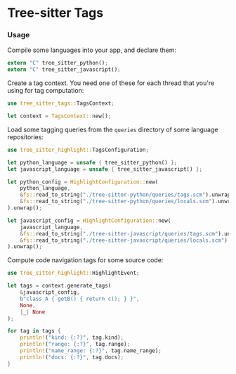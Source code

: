 Tree-sitter Tags
=========================

### Usage

Compile some languages into your app, and declare them:

```rust
extern "C" tree_sitter_python();
extern "C" tree_sitter_javascript();
```

Create a tag context. You need one of these for each thread that you're using for tag computation:

```rust
use tree_sitter_tags::TagsContext;

let context = TagsContext::new();
```

Load some tagging queries from the `queries` directory of some language repositories:

```rust
use tree_sitter_highlight::TagsConfiguration;

let python_language = unsafe { tree_sitter_python() };
let javascript_language = unsafe { tree_sitter_javascript() };

let python_config = HighlightConfiguration::new(
    python_language,
    &fs::read_to_string("./tree-sitter-python/queries/tags.scm").unwrap(),
    &fs::read_to_string("./tree-sitter-python/queries/locals.scm").unwrap(),
).unwrap();

let javascript_config = HighlightConfiguration::new(
    javascript_language,
    &fs::read_to_string("./tree-sitter-javascript/queries/tags.scm").unwrap(),
    &fs::read_to_string("./tree-sitter-javascript/queries/locals.scm").unwrap(),
).unwrap();
```

Compute code navigation tags for some source code:

```rust
use tree_sitter_highlight::HighlightEvent;

let tags = context.generate_tags(
    &javascript_config,
    b"class A { getB() { return c(); } }",
    None,
    |_| None
);

for tag in tags {
    println!("kind: {:?}", tag.kind);
    println!("range: {:?}", tag.range);
    println!("name_range: {:?}", tag.name_range);
    println!("docs: {:?}", tag.docs);
}
```
